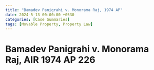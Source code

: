 ```yaml
---
title: "Bamadev Panigrahi v. Monorama Raj, 1974 AP"
date: 2024-5-13 00:00:00 +0530
categories: [Case Summaries]
tags: [Movable Property, Property Law]
---
```


# Bamadev Panigrahi v. Monorama Raj, AIR 1974 AP 226
